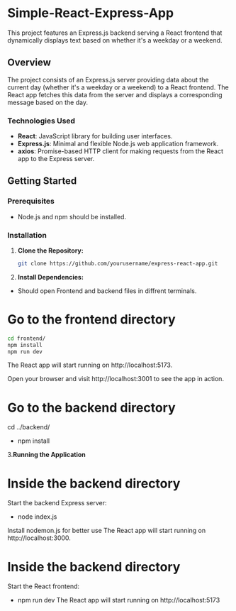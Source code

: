 # Simple-React-Express-App
This project features an Express.js backend serving a React frontend that dynamically displays text based on whether it's a weekday or a weekend.

## Overview

The project consists of an Express.js server providing data about the current day (whether it's a weekday or a weekend) to a React frontend. The React app fetches this data from the server and displays a corresponding message based on the day.

### Technologies Used

- **React**: JavaScript library for building user interfaces.
- **Express.js**: Minimal and flexible Node.js web application framework.
- **axios**: Promise-based HTTP client for making requests from the React app to the Express server.

## Getting Started

### Prerequisites

- Node.js and npm should be installed.

### Installation

1. **Clone the Repository:**

   ```bash
   git clone https://github.com/yourusername/express-react-app.git  

2. **Install Dependencies:**

- Should open Frontend and backend files in diffrent terminals.

# Go to the frontend directory
   ```bash
   cd frontend/
   npm install
   npm run dev      
 ```
   The React app will start running on http://localhost:5173.

   Open your browser and visit http://localhost:3001 to see the app in action.
   
# Go to the backend directory
   cd ../backend/
   - npm install
  
3.**Running the Application**

# Inside the backend directory
   Start the backend Express server: 
   - node index.js

   Install nodemon.js for better use
   The React app will start running on http://localhost:3000.

# Inside the backend directory
   Start the React frontend:
   - npm run dev
   The React app will start running on http://localhost:5173
